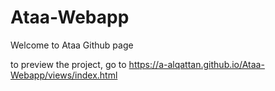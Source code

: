 # Ataa-Webapp
Welcome to Ataa Github page

to preview the project, go to https://a-alqattan.github.io/Ataa-Webapp/views/index.html

